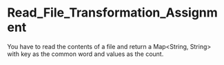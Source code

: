 # Read_File_Transformation_Assignment
You have to read the contents of a file and return a Map<String, String> with key as the common word and values as the count.
